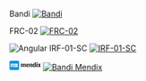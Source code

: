 Bandi
[![Bandi](https://nokycucwgzweensacwfy.supabase.co/functions/v1/get_project_badge?projectId=1013)](https://nokycucwgzweensacwfy.supabase.co/functions/v1/get_project_url?projectId=1013)

FRC-02
[![FRC-02](https://nokycucwgzweensacwfy.supabase.co/functions/v1/get_project_badge?projectId=1015)](https://nokycucwgzweensacwfy.supabase.co/functions/v1/get_project_url?projectId=1015)

![Angular](https://img.shields.io/badge/angular-%23DD0031.svg?style=for-the-badge&logo=angular&logoColor=white)
IRF-01-SC
[![IRF-01-SC](https://nokycucwgzweensacwfy.supabase.co/functions/v1/get_project_badge?projectId=1020)](https://nokycucwgzweensacwfy.supabase.co/functions/v1/get_project_url?projectId=1020)


![Alt text](download.png)
[![Bandi Mendix](https://nokycucwgzweensacwfy.supabase.co/functions/v1/get_project_badge?projectId=1013)](https://nokycucwgzweensacwfy.supabase.co/functions/v1/get_project_url?projectId=1013)
